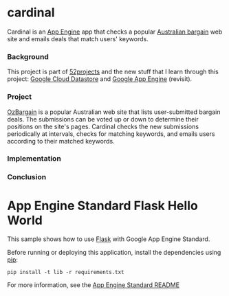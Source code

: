 # cardinal

Cardinal is an [App Engine](https://cloud.google.com/appengine/) app that checks a popular [Australian bargain](https://www.ozbargain.com.au/) web site and emails deals that match users' keywords.

### Background

This project is part of [52projects](https://donny.github.io/52projects/) and the new stuff that I learn through this project: [Google Cloud Datastore](https://cloud.google.com/datastore/) and [Google App Engine](https://cloud.google.com/appengine/) (revisit).

### Project

[OzBargain](https://www.ozbargain.com.au/) is a popular Australian web site that lists user-submitted bargain deals. The submissions can be voted up or down to determine their positions on the site's pages. Cardinal checks the new submissions periodically at intervals, checks for matching keywords, and emails users according to their matched keywords.

### Implementation

### Conclusion


# App Engine Standard Flask Hello World

This sample shows how to use [Flask](http://flask.pocoo.org/) with Google App
Engine Standard.

Before running or deploying this application, install the dependencies using
[pip](http://pip.readthedocs.io/en/stable/):

    pip install -t lib -r requirements.txt

For more information, see the [App Engine Standard README](../../README.md)
